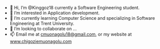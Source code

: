 - 👋 Hi, I’m @Kinggoz18 currently a Software Engineering student. 
- 👀 I’m interested in Application development.
- 🌱 I’m currently learning Computer Science and specializing in Software Engineering at Trent University.
- 💞️ I’m looking to collaborate on ...
- 📫 Email me at cmuonagolu18@gmail.com, or my website at www.chigoziemuonagolu.com 

<!---
Kinggoz18/Kinggoz18 is a ✨ special ✨ repository because its `README.md` (this file) appears on your GitHub profile.
You can click the Preview link to take a look at your changes.
--->
